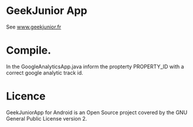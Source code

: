 # GeekJunior App 
See www.geekjunior.fr

# Compile.
In the GoogleAnalyticsApp.java inform the propterty PROPERTY_ID with a correct google analytic track id.

# Licence
GeekJuniorApp for Android is an Open Source project covered by the GNU General Public License version 2.
